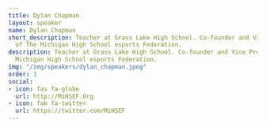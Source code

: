```yaml
---
title: Dylan Chapman
layout: speaker
name: Dylan Chapman
short_description: Teacher at Grass Lake High School. Co-founder and Vice President
  of The Michigan High School esports Federation.
description: Teacher at Grass Lake High School. Co-founder and Vice President of The
  Michigan High School esports Federation.
img: "/img/speakers/dylan_chapman.jpeg"
order: 1
social:
- icon: fas fa-globe
  url: http://MiHSEF.Org
- icon: fab fa-twitter
  url: https://twitter.com/MiHSEF
---
```


